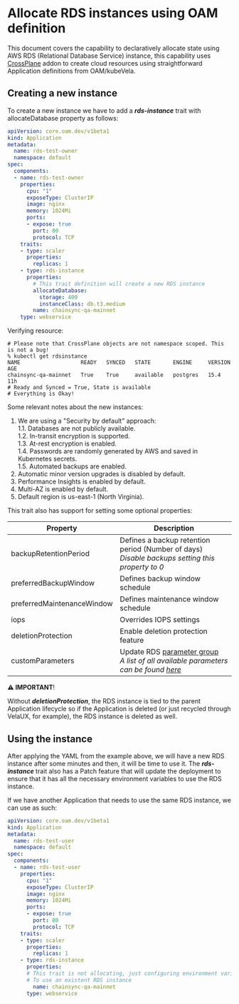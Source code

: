 Allocate RDS instances using OAM definition
===============

This document covers the capability to declaratively allocate state using AWS RDS (Relational Database Service) instance, this capability uses [CrossPlane](https://crossplane.io/) addon to create cloud resources using straightforward Application definitions from OAM/kubeVela.


Creating a new instance
---------------

To create a new instance we have to add a ***rds-instance*** trait with allocateDatabase property as follows:

```yaml
apiVersion: core.oam.dev/v1beta1
kind: Application
metadata:
  name: rds-test-owner
  namespace: default
spec:
  components:
  - name: rds-test-owner
    properties:
      cpu: "1"
      exposeType: ClusterIP
      image: nginx
      memory: 1024Mi
      ports:
      - expose: true
        port: 80
        protocol: TCP
    traits:
    - type: scaler
      properties:
        replicas: 1
    - type: rds-instance
      properties:
        # This trait definition will create a new RDS instance
        allocateDatabase:
          storage: 400
          instanceClass: db.t3.medium
        name: chainsync-qa-mainnet
    type: webservice
```
Verifying resource:

```shell
# Please note that CrossPlane objects are not namespace scoped. This is not a bug!
% kubectl get rdsinstance
NAME                   READY   SYNCED   STATE       ENGINE     VERSION   AGE
chainsync-qa-mainnet   True    True     available   postgres   15.4      11h
# Ready and Synced = True, State is available
# Everything is Okay!
```

Some relevant notes about the new instances:

1. We are using a "Security by default" approach:<br>
    1.1. Databases are not publicly available.<br>
    1.2. In-transit encryption is supported.<br>
    1.3. At-rest encryption is enabled.<br>
    1.4. Passwords are randomly generated by AWS and saved in Kubernetes secrets.<br>
    1.5. Automated backups are enabled.<br>
2. Automatic minor version upgrades is disabled by default.
3. Performance Insights is enabled by default.
4. Multi-AZ is enabled by default.
5. Default region is us-east-1 (North Virginia).

This trait also has support for setting some optional properties:

| Property  |  Description  |
|---|---|
| backupRetentionPeriod | Defines a backup retention period (Number of days)<br>*Disable backups setting this property to 0*|
| preferredBackupWindow | Defines backup window schedule |
| preferredMaintenanceWindow | Defines maintenance window schedule |
| iops | Overrides IOPS settings |
| deletionProtection | Enable deletion protection feature |
| customParameters | Update RDS [parameter group](https://docs.aws.amazon.com/AmazonRDS/latest/UserGuide/Appendix.PostgreSQL.CommonDBATasks.Parameters.html)<br>*A list of all available parameters can be found [here](https://docs.aws.amazon.com/AmazonRDS/latest/UserGuide/Appendix.PostgreSQL.CommonDBATasks.Parameters.html#Appendix.PostgreSQL.CommonDBATasks.Parameters.parameters-list)* |

**⚠️ IMPORTANT**!

Without ***deletionProtection***, the RDS instance is tied to the parent Application lifecycle so if the Application is deleted (or just recycled through VelaUX, for example), the RDS instance is deleted as well.


Using the instance
---------------

After applying the YAML from the example above, we will have a new RDS instance after some minutes and then, it will be time to use it. The ***rds-instance*** trait also has a Patch feature that will update the deployment to ensure that it has all the necessary environment variables to use the RDS instance.

If we have another Application that needs to use the same RDS instance, we can use as such:

```yaml
apiVersion: core.oam.dev/v1beta1
kind: Application
metadata:
  name: rds-test-user
  namespace: default
spec:
  components:
  - name: rds-test-user
    properties:
      cpu: "1"
      exposeType: ClusterIP
      image: nginx
      memory: 1024Mi
      ports:
      - expose: true
        port: 80
        protocol: TCP
    traits:
    - type: scaler
      properties:
        replicas: 1
    - type: rds-instance
      properties:
      # This trait is not allocating, just configuring environment variables
      # To use an existent RDS instance
        name: chainsync-qa-mainnet
      type: webservice
```
